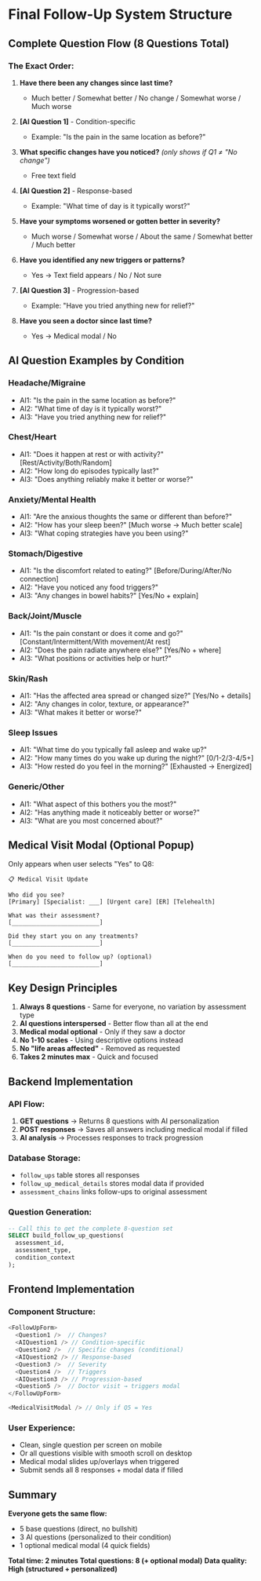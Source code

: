# Final Follow-Up System Structure

## Complete Question Flow (8 Questions Total)

### The Exact Order:
1. **Have there been any changes since last time?**
   - Much better / Somewhat better / No change / Somewhat worse / Much worse

2. **[AI Question 1]** - Condition-specific
   - Example: "Is the pain in the same location as before?"

3. **What specific changes have you noticed?** *(only shows if Q1 ≠ "No change")*
   - Free text field

4. **[AI Question 2]** - Response-based
   - Example: "What time of day is it typically worst?"

5. **Have your symptoms worsened or gotten better in severity?**
   - Much worse / Somewhat worse / About the same / Somewhat better / Much better

6. **Have you identified any new triggers or patterns?**
   - Yes → Text field appears / No / Not sure

7. **[AI Question 3]** - Progression-based
   - Example: "Have you tried anything new for relief?"

8. **Have you seen a doctor since last time?**
   - Yes → Medical modal / No

## AI Question Examples by Condition

### Headache/Migraine
- AI1: "Is the pain in the same location as before?"
- AI2: "What time of day is it typically worst?"
- AI3: "Have you tried anything new for relief?"

### Chest/Heart
- AI1: "Does it happen at rest or with activity?" [Rest/Activity/Both/Random]
- AI2: "How long do episodes typically last?"
- AI3: "Does anything reliably make it better or worse?"

### Anxiety/Mental Health
- AI1: "Are the anxious thoughts the same or different than before?"
- AI2: "How has your sleep been?" [Much worse → Much better scale]
- AI3: "What coping strategies have you been using?"

### Stomach/Digestive
- AI1: "Is the discomfort related to eating?" [Before/During/After/No connection]
- AI2: "Have you noticed any food triggers?"
- AI3: "Any changes in bowel habits?" [Yes/No + explain]

### Back/Joint/Muscle
- AI1: "Is the pain constant or does it come and go?" [Constant/Intermittent/With movement/At rest]
- AI2: "Does the pain radiate anywhere else?" [Yes/No + where]
- AI3: "What positions or activities help or hurt?"

### Skin/Rash
- AI1: "Has the affected area spread or changed size?" [Yes/No + details]
- AI2: "Any changes in color, texture, or appearance?"
- AI3: "What makes it better or worse?"

### Sleep Issues
- AI1: "What time do you typically fall asleep and wake up?"
- AI2: "How many times do you wake up during the night?" [0/1-2/3-4/5+]
- AI3: "How rested do you feel in the morning?" [Exhausted → Energized]

### Generic/Other
- AI1: "What aspect of this bothers you the most?"
- AI2: "Has anything made it noticeably better or worse?"
- AI3: "What are you most concerned about?"

## Medical Visit Modal (Optional Popup)

Only appears when user selects "Yes" to Q8:

```
📋 Medical Visit Update

Who did you see?
[Primary] [Specialist: ___] [Urgent care] [ER] [Telehealth]

What was their assessment?
[_________________________]

Did they start you on any treatments?
[_________________________]

When do you need to follow up? (optional)
[_________________________]
```

## Key Design Principles

1. **Always 8 questions** - Same for everyone, no variation by assessment type
2. **AI questions interspersed** - Better flow than all at the end
3. **Medical modal optional** - Only if they saw a doctor
4. **No 1-10 scales** - Using descriptive options instead
5. **No "life areas affected"** - Removed as requested
6. **Takes 2 minutes max** - Quick and focused

## Backend Implementation

### API Flow:
1. **GET questions** → Returns 8 questions with AI personalization
2. **POST responses** → Saves all answers including medical modal if filled
3. **AI analysis** → Processes responses to track progression

### Database Storage:
- `follow_ups` table stores all responses
- `follow_up_medical_details` stores modal data if provided
- `assessment_chains` links follow-ups to original assessment

### Question Generation:
```sql
-- Call this to get the complete 8-question set
SELECT build_follow_up_questions(
  assessment_id, 
  assessment_type,
  condition_context
);
```

## Frontend Implementation

### Component Structure:
```typescript
<FollowUpForm>
  <Question1 />  // Changes?
  <AIQuestion1 /> // Condition-specific
  <Question2 />  // Specific changes (conditional)
  <AIQuestion2 /> // Response-based
  <Question3 />  // Severity
  <Question4 />  // Triggers
  <AIQuestion3 /> // Progression-based
  <Question5 />  // Doctor visit → triggers modal
</FollowUpForm>

<MedicalVisitModal /> // Only if Q5 = Yes
```

### User Experience:
- Clean, single question per screen on mobile
- Or all questions visible with smooth scroll on desktop
- Medical modal slides up/overlays when triggered
- Submit sends all 8 responses + modal data if filled

## Summary

**Everyone gets the same flow:**
- 5 base questions (direct, no bullshit)
- 3 AI questions (personalized to their condition)
- 1 optional medical modal (4 quick fields)

**Total time: 2 minutes**
**Total questions: 8 (+ optional modal)**
**Data quality: High (structured + personalized)**